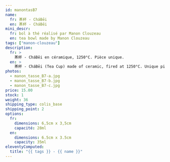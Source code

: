 ```yaml
---
id: manontasB7
name:
  fr: 茶杯 - CháBēi
  en: 茶杯 - CháBēi
mini_descr:
  fr: bol à thé réalisé par Manon Clouzeau
  en: tea bowl made by Manon Clouzeau
tags: ["manon-clouzeau"]
description:
  fr: >
    茶杯 - CháBēi en céramique, 1250°C. Pièce unique.
  en: >
    茶杯 - CháBēi (Tea Cup) made of ceramic, fired at 1250°C. Unique piece.
photos:
  - manon_tasse_B7-a.jpg
  - manon_tasse_B7-b.jpg
  - manon_tasse_B7-c.jpg
price: 15.00
stock: 1
weight: 36
shipping_type: colis_base
shipping_point: 2
options:
  fr:
    dimensions: 6,5cm x 3,5cm
    capacité: 28ml
  en:
    dimensions: 6.5cm x 3.5cm
    capacity: 35ml
eleventyComputed:
  title: "{{ tags }} - {{ name }}"
---
```


